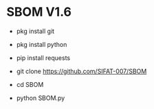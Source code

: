 # SBOM V1.6

- pkg install git



- pkg install python



- pip install requests



- git clone https://github.com/SIFAT-007/SBOM



- cd SBOM


- python SBOM.py
